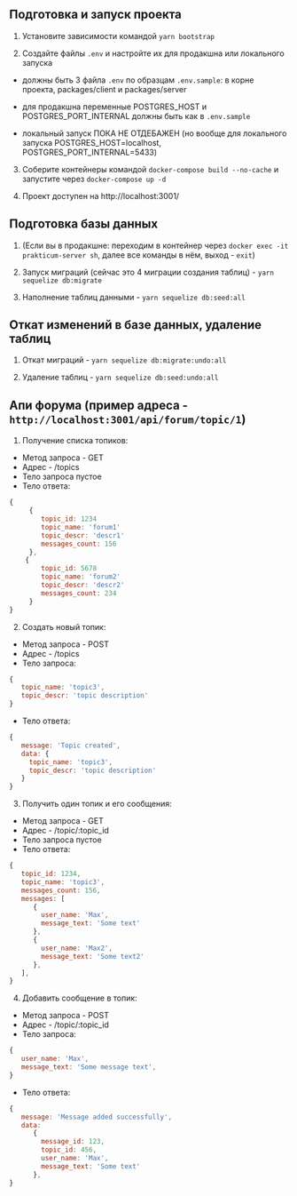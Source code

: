## Подготовка и запуск проекта

1. Установите зависимости командой `yarn bootstrap`

2. Создайте файлы `.env` и настройте их для продакшна или локального запуска

- должны быть 3 файла `.env` по образцам `.env.sample`: в корне проекта, packages/client и packages/server

- для продакшна переменные POSTGRES_HOST и POSTGRES_PORT_INTERNAL должны быть как в `.env.sample`

- локальный запуск ПОКА НЕ ОТДЕБАЖЕН (но вообще для локального запуска POSTGRES_HOST=localhost, POSTGRES_PORT_INTERNAL=5433)

3. Соберите контейнеры командой `docker-compose build --no-cache` и запустите через `docker-compose up -d`

4. Проект доступен на http://localhost:3001/

## Подготовка базы данных

1. (Если вы в продакшне: переходим в контейнер через `docker exec -it prakticum-server sh`, далее все команды в нём, выход - `exit`)

2. Запуск миграций (сейчас это 4 миграции создания таблиц) - `yarn sequelize db:migrate`

3. Наполнение таблиц данными - `yarn sequelize db:seed:all`

## Откат изменений в базе данных, удаление таблиц

1. Откат миграций - `yarn sequelize db:migrate:undo:all`

2. Удаление таблиц - `yarn sequelize db:seed:undo:all`

## Апи форума (пример адреса - `http://localhost:3001/api/forum/topic/1`)

1. Получение списка топиков:

- Метод запроса - GET
- Адрес - /topics
- Тело запроса пустое
- Тело ответа:

```javascript
{
     {
        topic_id: 1234
        topic_name: 'forum1'
        topic_descr: 'descr1'
        messages_count: 156
     },
    {
        topic_id: 5678
        topic_name: 'forum2'
        topic_descr: 'descr2'
        messages_count: 234
     }
}
```

2.  Создать новый топик:

- Метод запроса - POST
- Адрес - /topics
- Тело запроса:

```javascript
{
   topic_name: 'topic3',
   topic_descr: 'topic description'
}
```

- Тело ответа:

```javascript
{
   message: 'Topic created',
   data: {
     topic_name: 'topic3',
     topic_descr: 'topic description'
   }
}
```

3. Получить один топик и его сообщения:

- Метод запроса - GET
- Адрес - /topic/:topic_id
- Тело запроса пустое
- Тело ответа:

```javascript
{
   topic_id: 1234,
   topic_name: 'topic3',
   messages_count: 156,
   messages: [
      {
        user_name: 'Max',
        message_text: 'Some text'
      },
      {
        user_name: 'Max2',
        message_text: 'Some text2'
      },
   ],
}
```

4. Добавить сообщение в топик:

- Метод запроса - POST
- Адрес - /topic/:topic_id
- Тело запроса:

```javascript
{
   user_name: 'Max',
   message_text: 'Some message text',
}
```

- Тело ответа:

```javascript
{
   message: 'Message added successfully',
   data:
      {
        message_id: 123,
        topic_id: 456,
        user_name: 'Max',
        message_text: 'Some text'
      },
}
```
